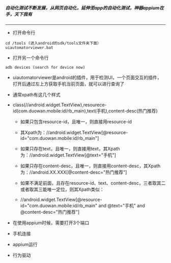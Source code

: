 
#####  自动化测试不断发展，从网页自动化，延伸至app的自动化测试，神器appium在手，天下我有

-----
* 打开命令行
```
cd /tools (进入android的sdk/tools文件夹下面）
uiautomatorviewer.bat
```
* 打开另一个命令行
```
adb devices (search for device now)
```
* uiautomatorviewer是android的插件，用于检测UI，一个页面交互的插件，打开后通过左上方获取手机当前页面，就可以进行查询了
* 通常xpath有这几个样式
* class(//android.widget.TextView),resourece-id(com.duowan.mobile:id/rb_main),text(手机),content-desc(热门推荐)
  * 如果只包含resource-id，且唯一，则直接用resource-id
  * 其Xpath为：//android.widget.TextView[@resource-id="com.duowan.mobile:id/rb_main"]

  * 如果只存在text，且唯一，则直接用text，其Xpath为：//android.widget.TextView[@text="手机"]

  * 如果只存在content-desc，且唯一，则直接用content-desc，其Xpath为：//android.XX.XXX[@content-desc="热门推荐"]

  * 如果不满足前面，且存在resource-id、text、content-desc，三者取其二或者取其三能唯一定位，则其Xpath类似：

  * //android.widget.TextView[@resource-id="com.duowan.mobile:id/rb_main" and @text="手机" and @content-desc="热门推荐"]

* 在使用appium时候，需要打开3个端口
 * 手机连接
 * appium运行
 * 行为驱动


